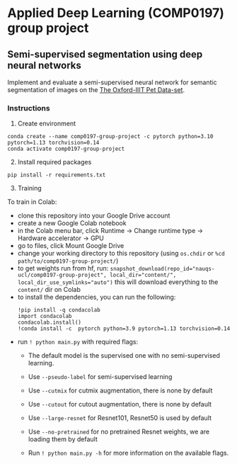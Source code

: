 # Applied Deep Learning (COMP0197) group project

## Semi-supervised segmentation using deep neural networks

Implement and evaluate a semi-supervised neural network for semantic segmentation of images on the [The Oxford-IIIT Pet Data-set](https://www.robots.ox.ac.uk/~vgg/data/pets/).


### Instructions

1. Create environment

```
conda create --name comp0197-group-project -c pytorch python=3.10 pytorch=1.13 torchvision=0.14
conda activate comp0197-group-project
```

2. Install required packages

```
pip install -r requirements.txt
```

3. Training

To train in Colab:
- clone this repository into your Google Drive account
- create a new Google Colab notebook
- in the Colab menu bar, click Runtime -> Change runtime type -> Hardware accelerator -> GPU
- go to files, click Mount Google Drive
- change your working directory to this repository 
    (using ```os.chdir``` or ```%cd path/to/comp0197-group-project/```)
- to get weights run from hf, run:
```snapshot_download(repo_id="nauqs-ucl/comp0197-group-project", local_dir="content/", local_dir_use_symlinks="auto")```
    this will download everything to the ```content/``` dir on Colab
- to install the dependencies, you can run the following:
    ```
    !pip install -q condacolab
    import condacolab
    condacolab.install()
    !conda install -c  pytorch python=3.9 pytorch=1.13 torchvision=0.14
    ```
- run ```! python main.py``` with required flags:
  - The default model is the supervised one with no semi-supervised learning.
  - Use ```--pseudo-label``` for semi-supervised learning
  - Use ```--cutmix``` for cutmix augmentation, there is none by default 
  - Use ```--cutout``` for cutout augmentation, there is none by default 
  - Use ```--large-resnet``` for Resnet101, Resnet50 is used by default
  - Use ```--no-pretrained``` for no pretrained Resnet weights, we are loading them by default

  - Run ```! python main.py -h``` for more information on the available flags.
